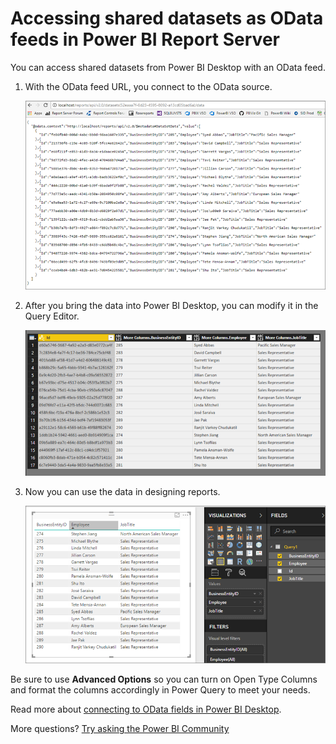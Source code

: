 <properties
   pageTitle="Accessing shared datasets as OData feeds in Power BI Report Server"
   description="Power BI reports can connect to different data sources. Depending on how data is used, different data sources are available."
   services="powerbi"
   documentationCenter=""
   authors="guyinacube"
   manager="kfile"
   backup=""
   editor=""
   tags=""
   qualityFocus="no"
   qualityDate=""/>
<tags
   ms.service="powerbi"
   ms.devlang="NA"
   ms.topic="article"
   ms.tgt_pltfrm="NA"
   ms.workload="powerbi"
   ms.date="11/01/2017"
   ms.author="asaxton"/>

# Accessing shared datasets as OData feeds in Power BI Report Server

You can access shared datasets from Power BI Desktop with an OData feed.

1. With the OData feed URL, you connect to the OData source.

    ![Report Server OData feed source](media/reportserver-access-dataset-odata/report-server-odata-feed.png)

2. After you bring the data into Power BI Desktop, you can modify it in the Query Editor.

    ![Power BI Desktop Query Editor with OData feed](media/reportserver-access-dataset-odata/report-server-odata-results-query-editor.png)

3. Now you can use the data in designing reports.

    ![Power BI Desktop report design with OData feed](media/reportserver-access-dataset-odata/report-server-odata-power-bi-desktop-report-design.png)

Be sure to use **Advanced Options** so you can turn on Open Type Columns and format the columns accordingly in Power Query to meet your needs.

Read more about [connecting to OData fields in Power BI Desktop](../powerbi-desktop-connect-odata.md).

More questions? [Try asking the Power BI Community](https://community.powerbi.com/)